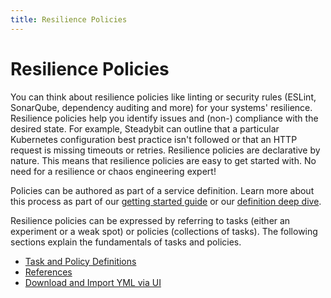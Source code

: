 ```yaml
---
title: Resilience Policies
---
```


# Resilience Policies

You can think about resilience policies like linting or security rules (ESLint, SonarQube, dependency auditing and more) for your systems' resilience.
Resilience policies help you identify issues and (non-) compliance with the desired state.
For example, Steadybit can outline that a particular Kubernetes configuration best practice isn't followed or that an HTTP request is missing timeouts or retries.
Resilience policies are declarative by nature.
This means that resilience policies are easy to get started with.
No need for a resilience or chaos engineering expert!

Policies can be authored as part of a service definition.
Learn more about this process as part of our [getting started guide](../../quick-start/define-resilience-policies.md) or our [definition deep dive](https://github.com/steadybit/definitions).

Resilience policies can be expressed by referring to tasks (either an experiment or a weak spot) or policies (collections of tasks).
The following sections explain the fundamentals of tasks and policies.

* [Task and Policy Definitions](taskAndPolicyDefinitions.md)
* [References](references.md)
* [Download and Import YML via UI](ymlDownloadImport.md)

